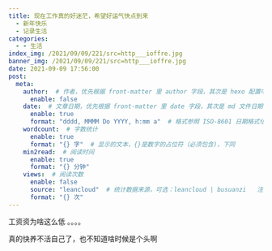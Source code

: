 ```yaml
---
title: 现在工作真的好迷茫，希望好运气快点到来
  - 新年快乐
  - 记录生活
categories:
  - - 生活
index_img: /2021/09/09/221/src=http___ioffre.jpg
banner_img: /2021/09/09/221/src=http___ioffre.jpg
date: 2021-09-09 17:56:00
post:
  meta:
    author:  # 作者，优先根据 front-matter 里 author 字段，其次是 hexo 配置中 author 值
      enable: false
    date:  # 文章日期，优先根据 front-matter 里 date 字段，其次是 md 文件日期
      enable: true
      format: "dddd, MMMM Do YYYY, h:mm a"  # 格式参照 ISO-8601 日期格式化
    wordcount:  # 字数统计
      enable: true
      format: "{} 字"  # 显示的文本，{}是数字的占位符（必须包含)，下同
    min2read:  # 阅读时间
      enable: true
      format: "{} 分钟"
    views:  # 阅读次数
      enable: false
      source: "leancloud"  # 统计数据来源，可选：leancloud | busuanzi   注意不蒜子会间歇抽风
      format: "{} 次"
---
```


工资资为啥这么低 。。。。

真的快养不活自己了，也不知道啥时候是个头啊